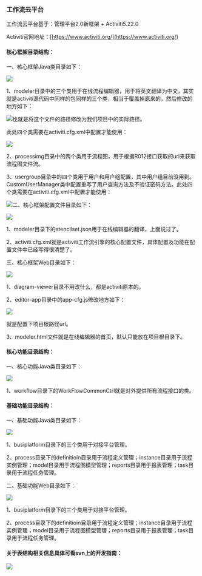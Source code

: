 ### 工作流云平台

工作流云平台基于：管理平台2.0新框架 + Activiti5.22.0

Activiti官网地址：[https://www.activiti.org/](https://www.activiti.org/)

#### 核心框架目录结构：

一、核心框架Java类目录如下：

![](/assets/activiti5.png)

1、modeler目录中的三个类用于在线流程编辑器，用于将英文翻译为中文，其实就是activiti源代码中同样的包同样的三个类，相当于覆盖掉原来的，然后修改的地方如下：

![](/assets/activiti6.png)也就是将这个文件的路径修改为我们项目中的实际路径。

此处四个类需要在activiti.cfg.xml中配置才能使用：

![](/assets/activiti10.png)

2、processimg目录中的两个类用于流程图，用于根据R012接口获取的url来获取流程图文件流。

3、usergroup目录中的四个类用于用户和用户组配置，其中用户组目前没用到。CustomUserManager类中配置重写了用户查询方法及不验证密码方法。此处四个类需要在activiti.cfg.xml中配置才能使用：

![](/assets/activiti11.png)二、核心框架配置文件目录如下：

![](/assets/activiti12.png)

1、modeler目录下的stencilset.json用于在线编辑器的翻译，上面说过了。

2、activiti.cfg.xml就是activiti工作流引擎的核心配置文件，具体配置及功能在配置文件中已经写得很清楚了。

三、核心框架Web目录如下：

![](/assets/activiti13.png)

1、diagram-viewer目录不用改什么，都是activiti原本的。

2、editor-app目录中的app-cfg.js修改地方如下：

![](/assets/activiti14.png)

就是配置下项目根路径url。

3、modeler.html文件就是在线编辑器的首页，默认只能放在项目根目录下。

#### 核心功能目录结构：

一、核心功能Java类目录如下：

![](/assets/activiti16.png)

1、workflow目录下的WorkFlowCommonCtrl就是对外提供所有流程接口的类。

#### 基础功能目录结构：

一、基础功能Java类目录如下：

![](/assets/activiti17.png)

1、busiplatform目录下的三个类用于对接平台管理。

2、process目录下的definitioin目录用于流程定义管理；instance目录用于流程实例管理；model目录用于流程图模型管理；reports目录用于报表管理；task目录用于流程任务管理。

二、基础功能Web目录如下：

![](/assets/activiti18.png)

1、busiplatform目录下的三个类用于对接平台管理。

2、process目录下的definitioin目录用于流程定义管理；instance目录用于流程实例管理；model目录用于流程图模型管理；reports目录用于报表管理；task目录用于流程任务管理。

#### 关于表结构相关信息具体可看svn上的开发指南：

![](/assets/activiti19.png)

